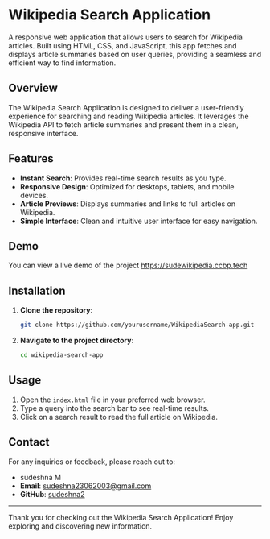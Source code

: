 # Wikipedia Search Application

A responsive web application that allows users to search for Wikipedia articles. Built using HTML, CSS, and JavaScript, this app fetches and displays article summaries based on user queries, providing a seamless and efficient way to find information.

## Overview

The Wikipedia Search Application is designed to deliver a user-friendly experience for searching and reading Wikipedia articles. It leverages the Wikipedia API to fetch article summaries and present them in a clean, responsive interface.

## Features

- **Instant Search**: Provides real-time search results as you type.
- **Responsive Design**: Optimized for desktops, tablets, and mobile devices.
- **Article Previews**: Displays summaries and links to full articles on Wikipedia.
- **Simple Interface**: Clean and intuitive user interface for easy navigation.

## Demo

You can view a live demo of the project https://sudewikipedia.ccbp.tech

## Installation

1. **Clone the repository**:
    ```bash
    git clone https://github.com/yourusername/WikipediaSearch-app.git
    ```
2. **Navigate to the project directory**:
    ```bash
    cd wikipedia-search-app
    ```

## Usage

1. Open the `index.html` file in your preferred web browser.
2. Type a query into the search bar to see real-time results.
3. Click on a search result to read the full article on Wikipedia.


## Contact

For any inquiries or feedback, please reach out to:

- sudeshna M
- **Email**: sudeshna23062003@gmail.com
- **GitHub**: [sudeshna2](https://github.com/sudeshna2)

---

Thank you for checking out the Wikipedia Search Application! Enjoy exploring and discovering new information.
